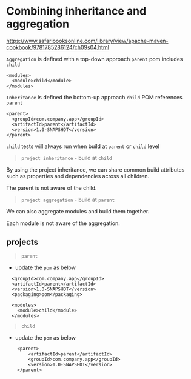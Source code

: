 # Combining inheritance and aggregation

https://www.safaribooksonline.com/library/view/apache-maven-cookbook/9781785286124/ch09s04.html

`Aggregation` is defined with a top-down approach
`parent` pom includes `child`

```
<modules>
  <module>child</module>
</modules>
```

`Inheritance` is defined the bottom-up approach
`child` POM references `parent`

```
<parent>
  <groupId>com.company.app</groupId>
  <artifactId>parent</artifactId>
  <version>1.0-SNAPSHOT</version>
</parent>
```

`child` tests will always run when build at `parent` or `child` level

> `project inheritance` - build at `child`

By using the project inheritance, we can share common build attributes such as properties and dependencies across all children.

The parent is not aware of the child.

> `project aggregation` - build at `parent`

We can also aggregate modules and build them together.

Each module is not aware of the aggregation.

## projects

> `parent`

- update the `pom` as below

```
  <groupId>com.company.app</groupId>
  <artifactId>parent</artifactId>
  <version>1.0-SNAPSHOT</version>
  <packaging>pom</packaging>

  <modules>
    <module>child</module>
  </modules>
```

> `child`

- update the `pom` as below

```
    <parent>
        <artifactId>parent</artifactId>
        <groupId>com.company.app</groupId>
        <version>1.0-SNAPSHOT</version>
    </parent>
```
